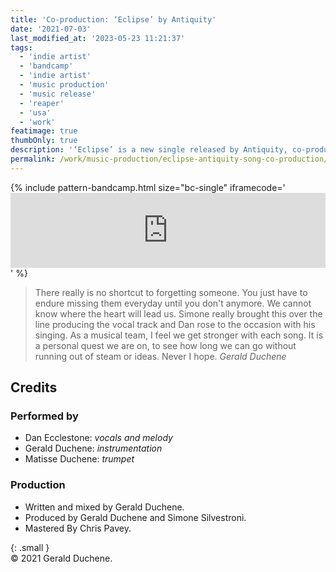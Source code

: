 ```yaml
---
title: 'Co-production: ‘Eclipse’ by Antiquity'
date: '2021-07-03'
last_modified_at: '2023-05-23 11:21:37'
tags:
  - 'indie artist'
  - 'bandcamp'
  - 'indie artist'
  - 'music production'
  - 'music release'
  - 'reaper'
  - 'usa'
  - 'work'
featimage: true
thumbOnly: true
description: '‘Eclipse’ is a new single released by Antiquity, co-produced by Minutes to Midnight.'
permalink: /work/music-production/eclipse-antiquity-song-co-production/
---
```

{% include pattern-bandcamp.html size="bc-single" iframecode='<iframe style="border: 0; width: 100%; height: 120px;" src="https://bandcamp.com/EmbeddedPlayer/track=2746368137/size=large/bgcol=ffffff/linkcol=333333/tracklist=false/artwork=small/transparent=true/"><a href="https://sessions.antiquity-music.com/track/the-eclipse">The Eclipse by Antiquity</a></iframe>' %}

> There really is no shortcut to forgetting someone. You just have to endure missing them everyday until you don't anymore. We cannot know where the heart will lead us. Simone really brought this over the line producing the vocal track and Dan rose to the occasion with his singing. As a musical team, I feel we get stronger with each song. It is a personal quest we are on, to see how long we can go without running out of steam or ideas. Never I hope.
> <cite>Gerald Duchene</cite>

## Credits

### Performed by

- Dan Ecclestone: _vocals and melody_
- Gerald Duchene: _instrumentation_
- Matisse Duchene: _trumpet_

### Production

- Written and mixed by Gerald Duchene.
- Produced by Gerald Duchene and Simone Silvestroni.
- Mastered By Chris Pavey.

{: .small }
<br>&copy; 2021 Gerald Duchene.